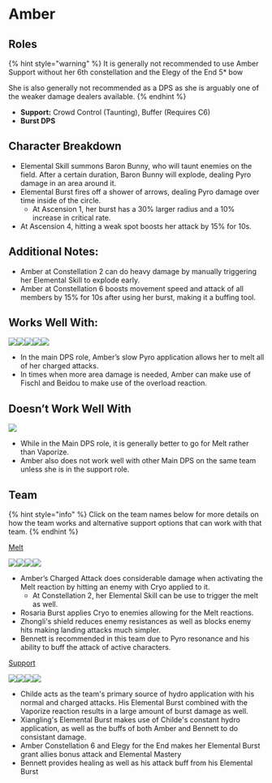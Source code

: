 # Amber

## Roles

{% hint style="warning" %}
It is generally not recommended to use Amber Support without her 6th constellation and the Elegy of the End 5\* bow

She is also generally not recommended as a DPS as she is arguably one of the weaker damage dealers available.
{% endhint %}

* **Support:** Crowd Control (Taunting), Buffer (Requires C6)
* **Burst DPS**

## Character Breakdown

* Elemental Skill summons Baron Bunny, who will taunt enemies on the field. After a certain duration, Baron Bunny will explode, dealing Pyro damage in an area around it.
* Elemental Burst fires off a shower of arrows, dealing Pyro damage over time inside of the circle.
  * At Ascension 1, her burst has a 30% larger radius and a 10% increase in critical rate.
* At Ascension 4, hitting a weak spot boosts her attack by 15% for 10s.

## Additional Notes:

* Amber at Constellation 2 can do heavy damage by manually triggering her Elemental Skill to explode early.
* Amber at Constellation 6 boosts movement speed and attack of all members by 15% for 10s after using her burst, making it a buffing tool.

## Works Well With:

![](../../.gitbook/assets/Element\_Anemo.webp)![](../../.gitbook/assets/Element\_Cryo.webp)![](../../.gitbook/assets/Element\_Electro.webp)![](../../.gitbook/assets/Element\_Pyro.webp)![](../../.gitbook/assets/Element\_Geo.webp)

* In the main DPS role, Amber’s slow Pyro application allows her to melt all of her charged attacks.
* In times when more area damage is needed, Amber can make use of Fischl and Beidou to make use of the overload reaction.

## Doesn’t Work Well With

![](../../.gitbook/assets/Element\_Hydro.webp)

* While in the Main DPS role, it is generally better to go for Melt rather than Vaporize.
* Amber also does not work well with other Main DPS on the same team unless she is in the support role.

## Team

{% hint style="info" %}
Click on the team names below for more details on how the team works and alternative support options that can work with that team.
{% endhint %}

[Melt](../../teams/melt.md)

![](../../.gitbook/assets/ui\_avataricon\_amber.png)![](../../.gitbook/assets/UI\_AvatarIcon\_Rosaria.png)![](../../.gitbook/assets/UI\_AvatarIcon\_Zhongli.png)![](../../.gitbook/assets/UI\_AvatarIcon\_Bennett.png)

* Amber’s Charged Attack does considerable damage when activating the Melt reaction by hitting an enemy with Cryo applied to it.
  * At Constellation 2, her Elemental Skill can be use to trigger the melt as well.
* Rosaria Burst applies Cryo to enemies allowing for the Melt reactions.
* Zhongli's shield reduces enemy resistances as well as blocks enemy hits making landing attacks much simpler.
* Bennett is recommended in this team due to Pyro resonance and his ability to buff the attack of active characters.

[Support](../../roles/support/)

![](../../.gitbook/assets/ui\_avataricon\_tartaglia.png)![](../../.gitbook/assets/UI\_AvatarIcon\_Xiangling.png)![](../../.gitbook/assets/ui\_avataricon\_amber.png)![](../../.gitbook/assets/UI\_AvatarIcon\_Bennett.png)

* Childe acts as the team's primary source of hydro application with his normal and charged attacks. His Elemental Burst combined with the Vaporize reaction results in a large amount of burst damage as well.
* Xiangling's Elemental Burst makes use of Childe's constant hydro application, as well as the buffs of both Amber and Bennett to do consistant damage.&#x20;
* Amber Constellation 6 and Elegy for the End makes her Elemental Burst grant allies bonus attack and Elemental Mastery
* Bennett provides healing as well as his attack buff from his Elemental Burst
